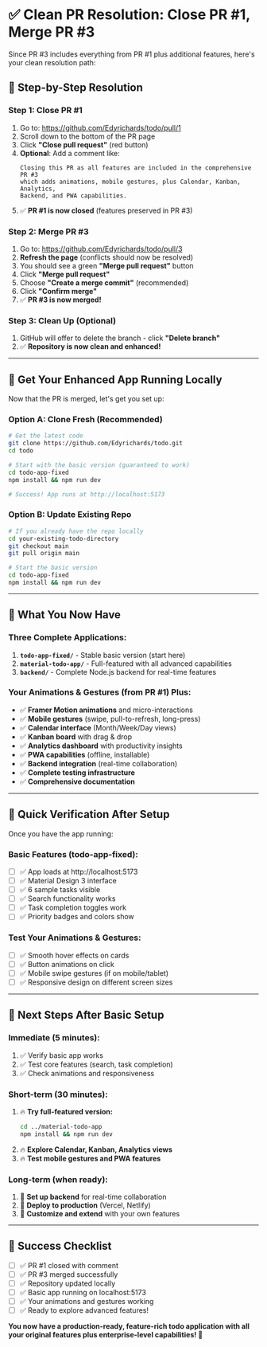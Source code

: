 # ✅ Clean PR Resolution: Close PR #1, Merge PR #3

Since PR #3 includes everything from PR #1 plus additional features, here's your clean resolution path:

## 🎯 **Step-by-Step Resolution**

### **Step 1: Close PR #1**
1. Go to: https://github.com/Edyrichards/todo/pull/1
2. Scroll down to the bottom of the PR page
3. Click **"Close pull request"** (red button)
4. **Optional**: Add a comment like:
   ```
   Closing this PR as all features are included in the comprehensive PR #3 
   which adds animations, mobile gestures, plus Calendar, Kanban, Analytics, 
   Backend, and PWA capabilities.
   ```
5. ✅ **PR #1 is now closed** (features preserved in PR #3)

### **Step 2: Merge PR #3**
1. Go to: https://github.com/Edyrichards/todo/pull/3
2. **Refresh the page** (conflicts should now be resolved)
3. You should see a green **"Merge pull request"** button
4. Click **"Merge pull request"**
5. Choose **"Create a merge commit"** (recommended)
6. Click **"Confirm merge"**
7. ✅ **PR #3 is now merged!**

### **Step 3: Clean Up (Optional)**
1. GitHub will offer to delete the branch - click **"Delete branch"**
2. ✅ **Repository is now clean and enhanced!**

---

## 🚀 **Get Your Enhanced App Running Locally**

Now that the PR is merged, let's get you set up:

### **Option A: Clone Fresh (Recommended)**
```bash
# Get the latest code
git clone https://github.com/Edyrichards/todo.git
cd todo

# Start with the basic version (guaranteed to work)
cd todo-app-fixed
npm install && npm run dev

# Success! App runs at http://localhost:5173
```

### **Option B: Update Existing Repo**
```bash
# If you already have the repo locally
cd your-existing-todo-directory
git checkout main
git pull origin main

# Start the basic version
cd todo-app-fixed
npm install && npm run dev
```

---

## 🎉 **What You Now Have**

### **Three Complete Applications:**
1. **`todo-app-fixed/`** - Stable basic version (start here)
2. **`material-todo-app/`** - Full-featured with all advanced capabilities
3. **`backend/`** - Complete Node.js backend for real-time features

### **Your Animations & Gestures** (from PR #1) **Plus:**
- ✅ **Framer Motion animations** and micro-interactions
- ✅ **Mobile gestures** (swipe, pull-to-refresh, long-press)
- ✅ **Calendar interface** (Month/Week/Day views)
- ✅ **Kanban board** with drag & drop
- ✅ **Analytics dashboard** with productivity insights
- ✅ **PWA capabilities** (offline, installable)
- ✅ **Backend integration** (real-time collaboration)
- ✅ **Complete testing infrastructure**
- ✅ **Comprehensive documentation**

---

## 📱 **Quick Verification After Setup**

Once you have the app running:

### **Basic Features (todo-app-fixed):**
- [ ] ✅ App loads at http://localhost:5173
- [ ] ✅ Material Design 3 interface
- [ ] ✅ 6 sample tasks visible
- [ ] ✅ Search functionality works
- [ ] ✅ Task completion toggles work
- [ ] ✅ Priority badges and colors show

### **Test Your Animations & Gestures:**
- [ ] ✅ Smooth hover effects on cards
- [ ] ✅ Button animations on click
- [ ] ✅ Mobile swipe gestures (if on mobile/tablet)
- [ ] ✅ Responsive design on different screen sizes

---

## 🚀 **Next Steps After Basic Setup**

### **Immediate (5 minutes):**
1. ✅ Verify basic app works
2. ✅ Test core features (search, task completion)
3. ✅ Check animations and responsiveness

### **Short-term (30 minutes):**
1. 🔥 **Try full-featured version:**
   ```bash
   cd ../material-todo-app
   npm install && npm run dev
   ```
2. 🔥 **Explore Calendar, Kanban, Analytics views**
3. 🔥 **Test mobile gestures and PWA features**

### **Long-term (when ready):**
1. 🚀 **Set up backend** for real-time collaboration
2. 🚀 **Deploy to production** (Vercel, Netlify)
3. 🚀 **Customize and extend** with your own features

---

## 🎯 **Success Checklist**

- [ ] ✅ PR #1 closed with comment
- [ ] ✅ PR #3 merged successfully  
- [ ] ✅ Repository updated locally
- [ ] ✅ Basic app running on localhost:5173
- [ ] ✅ Your animations and gestures working
- [ ] ✅ Ready to explore advanced features!

**You now have a production-ready, feature-rich todo application with all your original features plus enterprise-level capabilities! 🎉**